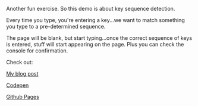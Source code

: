 Another fun exercise. So this demo is about key sequence detection.

Every time you type, you're entering a key...we want to match something you type to a pre-determined sequence.

The page will be blank, but start typing...once the correct sequence of keys is entered, stuff will start appearing on the page. Plus you can check the console for confirmation.

Check out:

[My blog post](http://yongclee.com/key-sequence-detection/)

[Codepen](https://codepen.io/whyohengee/pen/yjGwYG)

[Github Pages](https://whyohengee.github.io/keysequencedetection/)